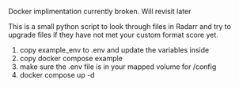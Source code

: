 Docker implimentation currently broken. Will revisit later

This is a small python script to look through files in Radarr and try to upgrade files if they have not met your custom format score yet.

1. copy example_env to .env and update the variables inside
2. copy docker compose example
3. make sure the .env file is in your mapped volume for /config
4. docker compose up -d
